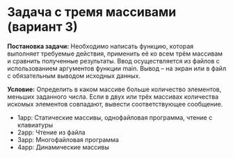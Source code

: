 # Задача с тремя массивами (вариант 3)

**Постановка задачи:** Необходимо написать функцию, которая выполняет требуемые действия, применить её ко всем трём массивам и сравнить полученные результаты.
Ввод осуществляется из файлов с использованием аргументов функции main. Вывод – на экран или в файл с обязательным выводом исходных данных.

**Условие:** Определить в каком массиве больше количество элементов, меньших заданного числа. Если в двух или трёх массивах количества искомых элементов совпадают, вывести соответствующее сообщение.

- 1app: Статические массивы, однофайловая программа, чтение с клавиатуры
- 2app: Чтение из файла
- 3app: Многофайловая программа
- 4app: Динамические массивы
